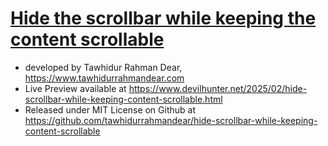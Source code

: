 # [Hide the scrollbar while keeping the content scrollable](https://www.devilhunter.net/2025/02/hide-scrollbar-while-keeping-content-scrollable.html) <br>
* developed by Tawhidur Rahman Dear, https://www.tawhidurrahmandear.com <br>
* Live Preview available at https://www.devilhunter.net/2025/02/hide-scrollbar-while-keeping-content-scrollable.html <br>
* Released under MIT License on Github at https://github.com/tawhidurrahmandear/hide-scrollbar-while-keeping-content-scrollable 

